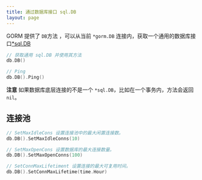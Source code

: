 ```yaml
---
title: 通过数据库接口 sql.DB
layout: page
---
```


GORM 提供了 `DB`方法 ，可以从当前 `*gorm.DB` 连接内，获取一个通用的数据库接口[*sql.DB](http://golang.org/pkg/database/sql/#DB)

```go
// 获取通用 sql.DB 并使用其方法
db.DB()

// Ping
db.DB().Ping()
```

**注意** 如果数据库底层连接的不是一个 `*sql.DB`，比如在一个事务内，方法会返回`nil`。

## 连接池

```go
// SetMaxIdleCons 设置连接池中的最大闲置连接数。
db.DB().SetMaxIdleConns(10)

// SetMaxOpenCons 设置数据库的最大连接数量。
db.DB().SetMaxOpenConns(100)

// SetConnMaxLifetiment 设置连接的最大可复用时间。
db.DB().SetConnMaxLifetime(time.Hour)
```